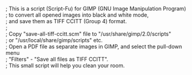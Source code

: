 ; This is a script (Script-Fu) for GIMP (GNU Image Manipulation Program)<br>
; to convert all opened images into black and white mode,<br>
; and save them as TIFF CCITT (Group 4) format.<br>
;<br>
; Copy "save-all-tiff-ccitt.scm" file to "/usr/share/gimp/2.0/scripts"<br>
; or "/usr/local/share/gimp/scripts" etc.<br>
; Open a PDF file as separate images in GIMP, and select the pull-down menu<br>
; "Filters" - "Save all files as TIFF CCITT".<br>
; This small script will help you clean your room.<br>
